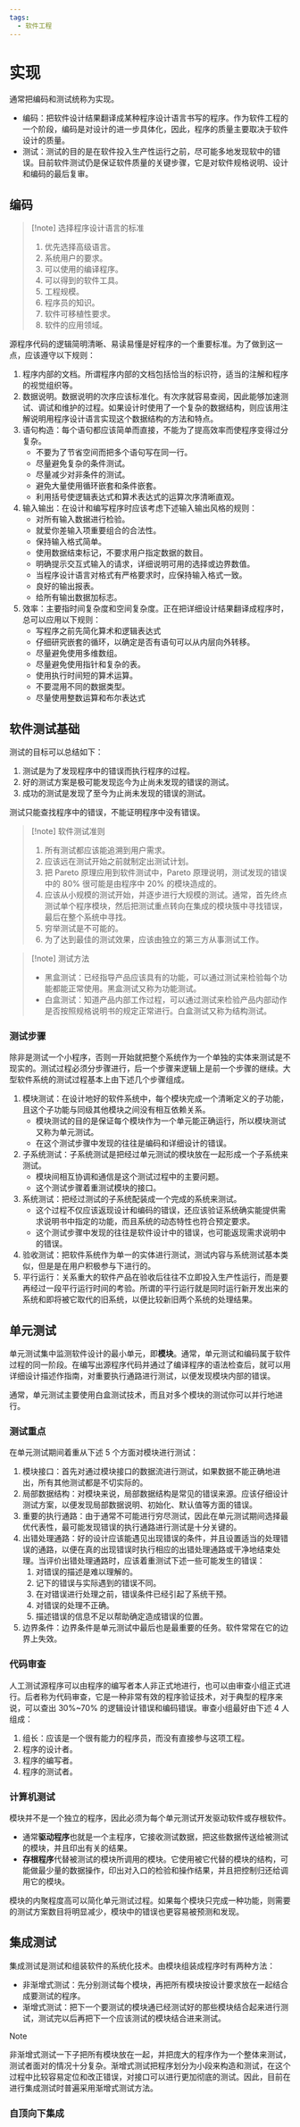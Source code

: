 ```yaml
---
tags:
  - 软件工程
---
```


# 实现

通常把编码和测试统称为实现。
- 编码：把软件设计结果翻译成某种程序设计语言书写的程序。作为软件工程的一个阶段，编码是对设计的进一步具体化，因此，程序的质量主要取决于软件设计的质量。
- 测试：测试的目的是在软件投入生产性运行之前，尽可能多地发现软中的错误。目前软件测试仍是保证软件质量的关键步骤，它是对软件规格说明、设计和编码的最后复审。

## 编码

> [!note] 选择程序设计语言的标准
> 1. 优先选择高级语言。
> 2. 系统用户的要求。
> 3. 可以使用的编译程序。
> 4. 可以得到的软件工具。
> 5. 工程规模。
> 6. 程序员的知识。
> 7. 软件可移植性要求。
> 8. 软件的应用领域。

源程序代码的逻辑简明清晰、易读易懂是好程序的一个重要标准。为了做到这一点，应该遵守以下规则：
1. 程序内部的文档。所谓程序内部的文档包括恰当的标识符，适当的注解和程序的视觉组织等。
2. 数据说明。数据说明的次序应该标准化。有次序就容易查阅，因此能够加速测试、调试和维护的过程。如果设计时使用了一个复杂的数据结构，则应该用注解说明用程序设计语言实现这个数据结构的方法和特点。
3. 语句构造：每个语句都应该简单而直接，不能为了提高效率而使程序变得过分复杂。
	- 不要为了节省空间而把多个语句写在同一行。
	- 尽量避免复杂的条件测试。
	- 尽量减少对非条件的测试。
	- 避免大量使用循环嵌套和条件嵌套。
	- 利用括号使逻辑表达式和算术表达式的运算次序清晰直观。
4. 输入输出：在设计和编写程序时应该考虑下述输入输出风格的规则：
	- 对所有输入数据进行检验。
	- 就爱你差输入项重要组合的合法性。
	- 保持输入格式简单。
	- 使用数据结束标记，不要求用户指定数据的数目。
	- 明确提示交互式输入的请求，详细说明可用的选择或边界数值。
	- 当程序设计语言对格式有严格要求时，应保持输入格式一致。
	- 良好的输出报表。
	- 给所有输出数据加标志。
5. 效率：主要指时间复杂度和空间复杂度。正在把详细设计结果翻译成程序时，总可以应用以下规则：
	- 写程序之前先简化算术和逻辑表达式
	- 仔细研究嵌套的循环，以确定是否有语句可以从内层向外转移。
	- 尽量避免使用多维数组。
	- 尽量避免使用指针和复杂的表。
	- 使用执行时间短的算术运算。
	- 不要混用不同的数据类型。
	- 尽量使用整数运算和布尔表达式

## 软件测试基础

测试的目标可以总结如下：
1. 测试是为了发现程序中的错误而执行程序的过程。
2. 好的测试方案是极可能发现迄今为止尚未发现的错误的测试。
3. 成功的测试是发现了至今为止尚未发现的错误的测试。

测试只能查找程序中的错误，不能证明程序中没有错误。

> [!note] 软件测试准则
> 1. 所有测试都应该能追溯到用户需求。
> 2. 应该远在测试开始之前就制定出测试计划。
> 3. 把 Pareto 原理应用到软件测试中，Pareto 原理说明，测试发现的错误中的 80% 很可能是由程序中 20% 的模块造成的。
> 4. 应该从小规模的测试开始，并逐步进行大规模的测试。通常，首先终点测试单个程序模块，然后把测试重点转向在集成的模块簇中寻找错误，最后在整个系统中寻找。
> 5. 穷举测试是不可能的。
> 6. 为了达到最佳的测试效果，应该由独立的第三方从事测试工作。

> [!note] 测试方法
> - 黑盒测试：已经指导产品应该具有的功能，可以通过测试来检验每个功能都能正常使用。黑盒测试又称为功能测试。
> - 白盒测试：知道产品内部工作过程，可以通过测试来检验产品内部动作是否按照规格说明书的规定正常进行。白盒测试又称为结构测试。

### 测试步骤

除非是测试一个小程序，否则一开始就把整个系统作为一个单独的实体来测试是不现实的。测试过程必须分步骤进行，后一个步骤来逻辑上是前一个步骤的继续。大型软件系统的测试过程基本上由下述几个步骤组成。
1. 模块测试：在设计地好的软件系统中，每个模块完成一个清晰定义的子功能，且这个子功能与同级其他模块之间没有相互依赖关系。
	- 模块测试的目的是保证每个模块作为一个单元能正确运行，所以模块测试又称为单元测试。
	- 在这个测试步骤中发现的往往是编码和详细设计的错误。
2. 子系统测试：子系统测试是把经过单元测试的模块放在一起形成一个子系统来测试。
	- 模块间相互协调和通信是这个测试过程中的主要问题。
	- 这个测试步骤着重测试模块的接口。
3. 系统测试：把经过测试的子系统配装成一个完成的系统来测试。
	- 这个过程不仅应该返现设计和编码的错误，还应该验证系统确实能提供需求说明书中指定的功能，而且系统的动态特性也符合预定要求。
	- 这个测试步骤中发现的往往是软件设计中的错误，也可能返现需求说明中的错误。
4. 验收测试：把软件系统作为单一的实体进行测试，测试内容与系统测试基本类似，但是是在用户积极参与下进行的。
5. 平行运行：关系重大的软件产品在验收后往往不立即投入生产性运行，而是要再经过一段平行运行时间的考验。所谓的平行运行就是同时运行新开发出来的系统和即将被它取代的旧系统，以便比较新旧两个系统的处理结果。

## 单元测试

单元测试集中监测软件设计的最小单元，即**模块**。通常，单元测试和编码属于软件过程的同一阶段。在编写出源程序代码并通过了编译程序的语法检查后，就可以用详细设计描述作指南，对重要执行通路进行测试，以便发现模块内部的错误。

通常，单元测试主要使用白盒测试技术，而且对多个模块的测试你可以并行地进行。

### 测试重点

在单元测试期间着重从下述 5 个方面对模块进行测试：
1. 模块接口：首先对通过模块接口的数据流进行测试，如果数据不能正确地进出，所有其他测试都是不切实际的。
2. 局部数据结构：对模块来说，局部数据结构是常见的错误来源。应该仔细设计测试方案，以便发现局部数据说明、初始化、默认值等方面的错误。
3. 重要的执行通路：由于通常不可能进行穷尽测试，因此在单元测试期间选择最优代表性，最可能发现错误的执行通路进行测试是十分关键的。
4. 出错处理通路：好的设计应该能遇见出现错误的条件，并且设置适当的处理错误的通路，以便在真的出现错误时执行相应的出错处理通路或干净地结束处理。当评价出错处理通路时，应该着重测试下述一些可能发生的错误：
	1. 对错误的描述是难以理解的。
	2. 记下的错误与实际遇到的错误不同。
	3. 在对错误进行处理之前，错误条件已经引起了系统干预。
	4. 对错误的处理不正确。
	5. 描述错误的信息不足以帮助确定造成错误的位置。
5. 边界条件：边界条件是单元测试中最后也是最重要的任务。软件常常在它的边界上失效。

### 代码审查

人工测试源程序可以由程序的编写者本人非正式地进行，也可以由审查小组正式进行。后者称为代码审查，它是一种非常有效的程序验证技术，对于典型的程序来说，可以查出 30%~70% 的逻辑设计错误和编码错误。审查小组最好由下述 4 人组成：
1. 组长：应该是一个很有能力的程序员，而没有直接参与这项工程。
2. 程序的设计者。
3. 程序的编写者。
4. 程序的测试者。

### 计算机测试

模块并不是一个独立的程序，因此必须为每个单元测试开发驱动软件或存根软件。
- 通常**驱动程序**也就是一个主程序，它接收测试数据，把这些数据传送给被测试的模块，并且印出有关的结果。
- **存根程序**代替被测试的模块所调用的模块。它使用被它代替的模块的结构，可能做最少量的数据操作，印出对入口的检验和操作结果，并且把控制归还给调用它的模块。

模块的内聚程度高可以简化单元测试过程。如果每个模块只完成一种功能，则需要的测试方案数目将明显减少，模块中的错误也更容易被预测和发现。

## 集成测试

集成测试是测试和组装软件的系统化技术。由模块组装成程序时有两种方法：
- 非渐增式测试：先分别测试每个模块，再把所有模块按设计要求放在一起结合成要测试的程序。
- 渐增式测试：把下一个要测试的模块通已经测试好的那些模块结合起来进行测试，测试完以后再把下一个应该测试的模块结合进来测试。

> [!note]
> 非渐增式测试一下子把所有模块放在一起，并把庞大的程序作为一个整体来测试，测试者面对的情况十分复杂。渐增式测试把程序划分为小段来构造和测试，在这个过程中比较容易定位和改正错误，对接口可以进行更加彻底的测试。因此，目前在进行集成测试时普遍采用渐增式测试方法。

### 自顶向下集成
